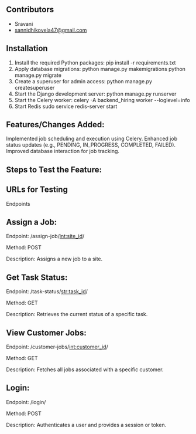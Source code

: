 ## Contributors
- Sravani 
- sannidhikovela47@gmail.com
## Installation
1) Install the required Python packages:
    pip install -r requirements.txt
2) Apply database migrations:
    python manage.py makemigrations
    python manage.py migrate
3) Create a superuser for admin access:
    python manage.py createsuperuser
4) Start the Django development server:
    python manage.py runserver
5) Start the Celery worker:
    celery -A backend_hiring worker --loglevel=info
6) Start Redis
    sudo service redis-server start 

## Features/Changes Added:

Implemented job scheduling and execution using Celery.
Enhanced job status updates (e.g., PENDING, IN_PROGRESS, COMPLETED, FAILED).
Improved database interaction for job tracking.

## Steps to Test the Feature:

## URLs for Testing

Endpoints

## Assign a Job:

Endpoint: /assign-job/<int:site_id>/

Method: POST

Description: Assigns a new job to a site.


## Get Task Status:

Endpoint: /task-status/<str:task_id>/

Method: GET

Description: Retrieves the current status of a specific task.


## View Customer Jobs:

Endpoint: /customer-jobs/<int:customer_id>/

Method: GET

Description: Fetches all jobs associated with a specific customer.

## Login:

Endpoint: /login/

Method: POST

Description: Authenticates a user and provides a session or token.


